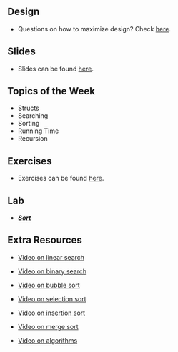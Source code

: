 ## Design
- Questions on how to maximize design? Check [here](https://docs.google.com/document/d/1WIzuNSzDkkEihfdEpXNVHYlbXS5HZrh9UrItfutb2cM/edit).

## Slides
- Slides can be found [here](https://docs.google.com/presentation/d/1Shgz7XlbMSL6vb7n8x6D3O1rcL2ODfo3T3tBZyouT-M/edit?usp=sharing).

## Topics of the Week

- Structs
- Searching
- Sorting
- Running Time
- Recursion

## Exercises
- Exercises can be found [here](https://github.com/emnguyen/cs50/blob/main/exercises/week3-exercises.md).

## Lab

- ***[Sort](https://cs50.harvard.edu/college/2021/fall/labs/3/)***

## Extra Resources

- [Video on linear search](https://www.youtube.com/watch?v=TwsgCHYmbbA)

- [Video on binary search](https://www.youtube.com/watch?v=T98PIp4omUA)

- [Video on bubble sort](https://www.youtube.com/watch?v=RT-hUXUWQ2I)

- [Video on selection sort](https://www.youtube.com/watch?v=3hH8kTHFw2A)

- [Video on insertion sort](https://www.youtube.com/watch?v=O0VbBkUvriI)

- [Video on merge sort](https://www.youtube.com/watch?v=Ns7tGNbtvV4)

- [Video on algorithms](https://www.youtube.com/watch?v=ktWL3nN38ZA)

